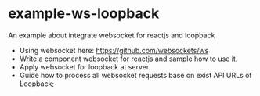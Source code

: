 # example-ws-loopback
An example about integrate websocket for reactjs and loopback

- Using websocket here: https://github.com/websockets/ws
- Write a component websocket for reactjs and sample how to use it.
- Apply websocket for loopback at server.
- Guide how to process all websocket requests base on exist API URLs of Loopback;
